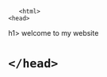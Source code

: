 <!DOCTYPE.html>
       
       <html>
    <head>
    
h1> welcome to my website <h1/>

<body>

    </head>

